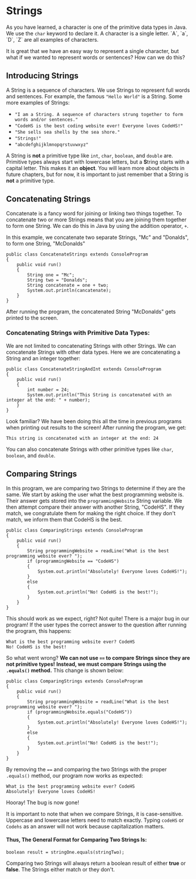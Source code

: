 # Strings
 As you have learned, a character is one of the primitive data types in Java. We use the `char` keyword to declare it. A character is a single letter. \`A\`, \`a\`, \`D\`, \`Z\` are all examples of characters. 

It is great that we have an easy way to represent a single character, but what if we wanted to represent words or sentences? How can we do this?

## Introducing Strings

A String is a sequence of characters. We use Strings to represent full words and sentences. For example,  the famous `"Hello World"` is a String. Some more examples of Strings:

* `"I am a String. A sequence of characters strung together to form words and/or sentences."`
* `"CodeHS is the best coding website ever! Everyone loves CodeHS!"`
* `"She sells sea shells by the sea shore."`
* `"Strings!"`
* `"abcdefghijklmnopqrstuvwxyz"`

A String is **not** a primitive type like `int`, `char`, `boolean`, and `double` are. Primitive types always start with lowercase letters, but a **S**tring starts with a capital letter. This makes it an **object**. You will learn more about objects in future chapters, but for now, it is important to just remember that a String is **not** a primitive type.

## Concatenating Strings

Concatenate is a fancy word for joining or linking two things together. To concatenate two or more Strings means that you are joining them together to form one String. We can do this in Java by using the addition operator, `+`.

In this example, we concatenate two separate Strings, "Mc" and "Donalds", to form one String, "McDonalds"

```
public class ConcatenateStrings extends ConsoleProgram
{
    public void run()
    {
        String one = "Mc";
        String two = "Donalds";
        String concatenate = one + two;
        System.out.println(cancatenate);
    }
}
```

After running the program, the concatenated String "McDonalds" gets printed to the screen.

### Concatenating Strings with Primitive Data Types:

We are not limited to concatenating Strings with other Strings. We can concatenate Strings with other data types. Here we are concatenating a String and an integer together: 

```
public class ConcatenateStringAndInt extends ConsoleProgram
{
    public void run()
    {
        int number = 24;
        System.out.println("This String is concatenated with an integer at the end: " + number);
    }
}
```

Look familiar? We have been doing this all the time in previous programs when printing out results to the screen! After running the program, we get:

```
This string is concatenated with an integer at the end: 24
```

You can also concatenate Strings with other primitive types like `char`, `boolean`, and `double`.

## Comparing Strings

In this program, we are comparing two Strings to determine if they are the same. We start by asking the user what the best programming website is. Their answer gets stored into the `programmingWebsite` String variable. We then attempt compare their answer with another String, "CodeHS". If they match, we congratulate them for making the right choice. If they don't match, we inform them that CodeHS is the best.

```
public class ComparingStrings extends ConsoleProgram
{
    public void run()
    {
        String programmingWebsite = readLine("What is the best programming website ever? ");
        if (programmingWebsite == "CodeHS") 
        {
            System.out.println("Absolutely! Everyone loves CodeHS!");
        }
        else 
        {
            System.out.println("No! CodeHS is the best!");
        }
    }
}
```

This should work as we expect, right? Not quite! There is a major bug in our program! If the user types the correct answer to the question after running the program, this happens:

```
What is the best programming website ever? CodeHS
No! CodeHS is the best!
```

So what went wrong? **We can not use `==` to compare Strings since they are not primitive types!** **Instead, we must compare Strings using the `.equals()` method.** This change is shown below:

```
public class ComparingStrings extends ConsoleProgram
{
    public void run()
    {
        String programmingWebsite = readLine("What is the best programming website ever? ");
        if (programmingWebsite.equals("CodeHS")) 
        {
            System.out.println("Absolutely! Everyone loves CodeHS!");
        }
        else 
        {
            System.out.println("No! CodeHS is the best!");
        }
    }
}
```

By removing the `==` and comparing the two Strings with the proper `.equals()` method, our program now works as expected:

```
What is the best programming website ever? CodeHS
Absolutely! Everyone loves CodeHS!
```

Hooray! The bug is now gone!

It is important to note that when we compare Strings, it is case-sensitive. Uppercase and lowercase letters need to match exactly. Typing `codeHS` or `Codehs` as an answer will not work because capitalization matters.

#### Thus, The General Format for Comparing Two Strings Is:

```
boolean result = stringOne.equals(stringTwo);
```
Comparing two Strings will always return a boolean result of either **true** or **false**. The Strings either match or they don't.